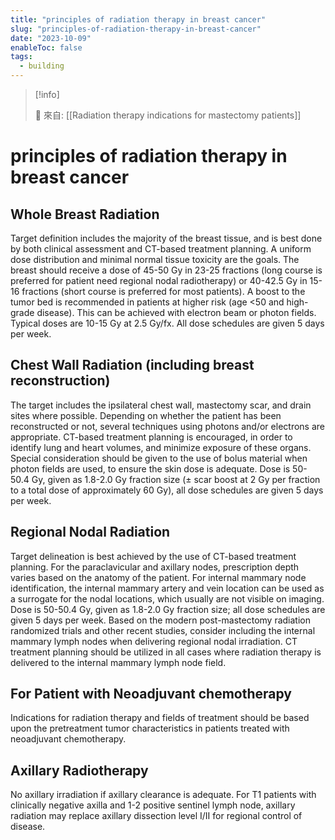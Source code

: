 ```yaml
---
title: "principles of radiation therapy in breast cancer"
slug: "principles-of-radiation-therapy-in-breast-cancer"
date: "2023-10-09"
enableToc: false
tags:
  - building
---
```


> [!info]
>
> 🌱 來自: [[Radiation therapy indications for mastectomy patients]]

# principles of radiation therapy in breast cancer

## Whole Breast Radiation

Target definition includes the majority of the breast tissue, and is best done by both clinical assessment and CT-based treatment planning. A uniform dose distribution and minimal normal tissue toxicity are the goals. The breast should receive a dose of 45-50 Gy in 23-25 fractions (long course is preferred for patient need regional nodal radiotherapy) or 40-42.5 Gy in 15-16 fractions (short course is preferred for most patients). A boost to the tumor bed is recommended in patients at higher risk (age <50 and high-grade disease). This can be achieved with electron beam or photon fields. Typical doses are 10-15 Gy at 2.5 Gy/fx. All dose schedules are given 5 days per week.

## Chest Wall Radiation (including breast reconstruction)

The target includes the ipsilateral chest wall, mastectomy scar, and drain sites where possible. Depending on whether the patient has been reconstructed or not, several techniques using photons and/or electrons are appropriate. CT-based treatment planning is encouraged, in order to identify lung and heart volumes, and minimize exposure of these organs. Special consideration should be given to the use of bolus material when photon fields are used, to ensure the skin dose is adequate. Dose is 50-50.4 Gy, given as 1.8-2.0 Gy fraction size (± scar boost at 2 Gy per fraction to a total dose of approximately 60 Gy), all dose schedules are given 5 days per week.

## Regional Nodal Radiation

Target delineation is best achieved by the use of CT-based treatment planning. For the paraclavicular and axillary nodes, prescription depth varies based on the anatomy of the patient. For internal mammary node identification, the internal mammary artery and vein location can be used as a surrogate for the nodal locations, which usually are not visible on imaging. Dose is 50-50.4 Gy, given as 1.8-2.0 Gy fraction size; all dose schedules are given 5 days per week. Based on the modern post-mastectomy radiation randomized trials and other recent studies, consider including the internal mammary lymph nodes when delivering regional nodal irradiation. CT treatment planning should be utilized in all cases where radiation therapy is delivered to the internal mammary lymph node field.

## For Patient with Neoadjuvant chemotherapy

Indications for radiation therapy and fields of treatment should be based upon the pretreatment tumor characteristics in patients treated with neoadjuvant chemotherapy.

## Axillary Radiotherapy

No axillary irradiation if axillary clearance is adequate. For T1 patients with clinically negative axilla and 1-2 positive sentinel lymph node, axillary radiation may replace axillary dissection level I/II for regional control of disease.
